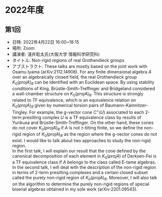 # 2022年度

## 第1回
- 日時: 2022年4月22日 16:00~18:15
- 場所: Zoom
- 講演者: 淺井聡太氏(大阪大学 情報科学研究科)
- タイトル: Non-rigid regions of real Grothendieck groups
- アブストラクト: These talks are mostly based on the joint work with Osamu Iyama (arXiv:2112.14908).  For any finite dimensional algebra $A$ over an algebraically closed field, the real Grothendieck group $K_0(proj A)_R$ can be identified with an Euclidean space. By using stability conditions of King, Brüstle-Smith-Treffinger and Bridgeland considered a wall-chamber structure on $K_0(proj A)_R$.  This structure is strongly related to TF equivalence, which is an equivalence relation on $K_0(proj A)_R$ given by numerical torsion pairs of Baumann-Kamnitzer-Tingley. For example, the g-vector cone $C^+(U)$ associated to each 2-term presilting complex $U$ is a TF equivalence class by results of Yurikusa and Brüstle-Smith-Treffinger.  On the other hand, these cones do not cover $K_0(proj A)_R$ if $A$ is not $\tau$-tilting finite, so we define the non-rigid region of $K_0(proj A)_R$ as the region where the g-vector cones do not exist.  I would like to talk about two approaches to study the non-rigid region.  
   In the first talk, I will explain our result that the cone defined by the canonical decomposition of each element in $K_0(proj A)$ of Derksen-Fei is a TF equivalence class if $A$ belongs to the class called E-tame algebras.  
  In the second talk, I will deal with the description of the non-rigid region in terms of 2-term presilting complexes and a certain closed subset called the purely non-rigid region of $K_0(proj A)_R$.  Moreover, I will also talk on the algorithm to determine the purely non-rigid regions of special biserial algebras obtained in my sole work (arXiv:2201.09543).